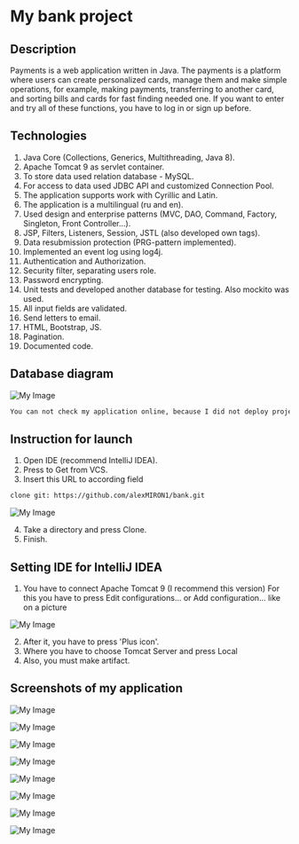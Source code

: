 # My bank project

## Description

Payments is a web application written in Java. The payments is a platform where users can create personalized cards, manage them and make simple operations, for example, 
making payments, transferring to another card, and sorting bills and  cards for fast finding needed one. If you want to enter and try all of these functions, you have to 
log in or sign up before.

## Technologies

1. Java Core (Collections, Generics, Multithreading, Java 8).
2. Apache Tomcat 9 as servlet container.
3. To store data used relation database - MySQL.
4. For access to data used JDBC API and customized Connection Pool.
5. The application supports work with Cyrillic and Latin.
6. The application is a multilingual (ru and en).
7. Used design and enterprise patterns (MVC, DAO, Command, Factory, Singleton, Front Controller...).
8. JSP, Filters, Listeners, Session, JSTL (also developed own tags).
9. Data resubmission protection (PRG-pattern implemented).
10. Implemented an event log using log4j.
11. Authentication and Authorization.
12. Security filter, separating users role.
13. Password encrypting.
14. Unit tests and developed another database for testing. Also mockito was used.
15. All input fields are validated.
16. Send letters to email.
17. HTML, Bootstrap, JS.
18. Pagination.
19. Documented code.

## Database diagram

![My Image](images/db.jpg)

```bash
You can not check my application online, because I did not deploy project to the host.
```

## Instruction for launch

1. Open IDE (recommend IntelliJ IDEA).
2. Press to Get from VCS.
3. Insert this URL to according field

```bash
clone git: https://github.com/alexMIRON1/bank.git
```
![My Image](images/launch.jpg)

4. Take a directory and press Clone.
5. Finish.

## Setting IDE for IntelliJ IDEA

1. You have to connect Apache Tomcat 9 (I recommend this version) For this you have to press Edit configurations... or Add configuration... like on a picture

![My Image](images/tomcat.jpg)

2. After it, you have to press 'Plus icon'.
3. Where you have to choose Tomcat Server and press Local
4. Also, you must make artifact.

## Screenshots of my application

![My Image](images/about.jpg)

![My Image](images/registration.jpg)

![My Image](images/login.jpg)

![My Image](images/home.jpg)

![My Image](images/settings_card.jpg)

![My Image](images/payments.jpg)

![My Image](images/transfer_card.jpg)

![My Image](images/admin.jpg)
